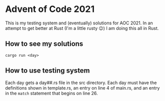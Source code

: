 # Advent of Code 2021
This is my testing system and (eventually) solutions for AOC 2021. In an attempt to get better at Rust (I'm a little rusty 😉) I am doing this all in Rust.

## How to see my solutions
`cargo run <day>`

## How to use testing system
Each day gets a day##.rs file in the src directory. Each day must have the definitions shown in template.rs, an entry on line 4 of main.rs, and an entry in the `match` statement that begins on line 26.
